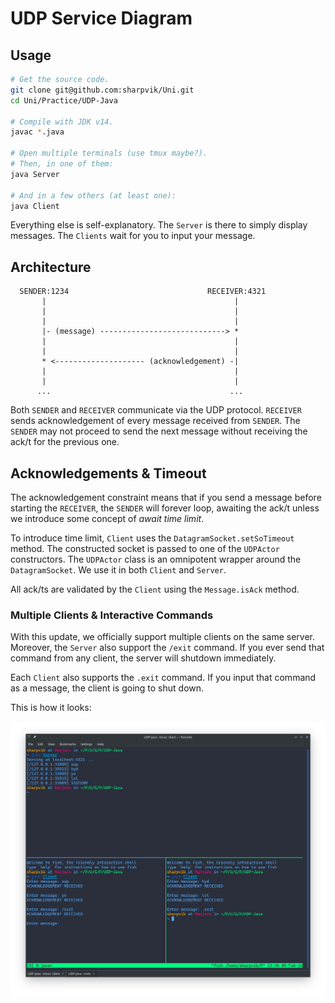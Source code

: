 # UDP Service Diagram

## Usage

```bash
# Get the source code.
git clone git@github.com:sharpvik/Uni.git
cd Uni/Practice/UDP-Java

# Compile with JDK v14.
javac *.java

# Open multiple terminals (use tmux maybe?).
# Then, in one of them:
java Server

# And in a few others (at least one):
java Client
```

Everything else is self-explanatory. The `Server` is there to simply display
messages. The `Clients` wait for you to input your message.

## Architecture

```
  SENDER:1234                               RECEIVER:4321
       |                                          |
       |                                          |
       |                                          |
       |- (message) ----------------------------> *
       |                                          |
       |                                          |
       * <-------------------- (acknowledgement) -|
       |                                          |
       |                                          |
      ...                                        ...
```

Both `SENDER` and `RECEIVER` communicate via the UDP protocol. `RECEIVER` sends
acknowledgement of every message received from `SENDER`. The `SENDER` may not
proceed to send the next message without receiving the ack/t for the previous
one.

## Acknowledgements & Timeout

The acknowledgement constraint means that if you send a message before starting
the `RECEIVER`, the `SENDER` will forever loop, awaiting the ack/t unless we
introduce some concept of _await time limit_.

To introduce time limit, `Client` uses the `DatagramSocket.setSoTimeout` method.
The constructed socket is passed to one of the `UDPActor` constructors. The
`UDPActor` class is an omnipotent wrapper around the `DatagramSocket`. We use it
in both `Client` and `Server`.

All ack/ts are validated by the `Client` using the `Message.isAck` method.

### Multiple Clients & Interactive Commands

With this update, we officially support multiple clients on the same server.
Moreover, the `Server` also support the `/exit` command. If you ever send that
command from any client, the server will shutdown immediately.

Each `Client` also supports the `.exit` command. If you input that command as a
message, the client is going to shut down.

This is how it looks:

![One server with multiple clients](media/one-server-multiple-clients.png)
